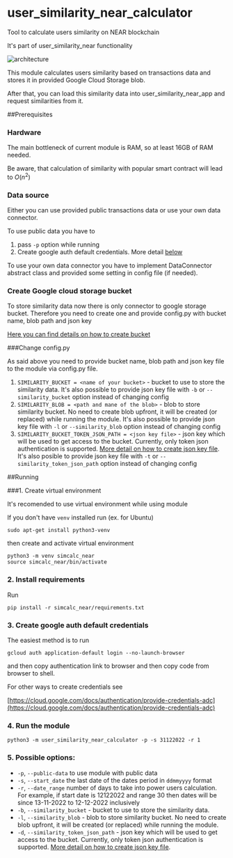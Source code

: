 # user_similarity_near_calculator
Tool to calculate users similarity on NEAR blockchain

It's part of user_similarity_near functionality

![architecture](http://dl3.joxi.net/drive/2023/02/06/0016/0232/1081576/76/0a35919c3e.jpg)

This module calculates users similarity based on transactions data and stores it in provided Google Cloud Storage blob.

After that, you can load this similarity data into user_similarity_near_app and request similarities from it.


##Prerequisites

### Hardware
The main bottleneck of current module is RAM, so at least 16GB of RAM needed.

Be aware, that calculation of similarity with popular smart contract will lead to $O(n^2)$

### Data source
Either you can use provided public transactions data or use your own data connector. 

To use public data you have to
1. pass `-p` option while running 
2. Create google auth default credentials. More detail [below](#3-create-google-auth-default-credentials)

To use your own data connector you have to implement DataConnector abstract class and provided some setting in config file (if needed). 
### Create Google cloud storage bucket
To store similarity data now there is only connector to google storage bucket. Therefore you need to create one and provide config.py with bucket name, blob path and json key

[Here you can find details on how to create bucket](https://cloud.google.com/storage/docs/discover-object-storage-console#create_a_bucket)

###Change config.py

As said above you need to provide bucket name, blob path and json key file to the module via config.py file.

1. `SIMILARITY_BUCKET = <name of your bucket>` - bucket to use to store the similarity data. It's also possible to provide json key file with `-b` or `--similarity_bucket` option instead of changing config
2. `SIMILARITY_BLOB = <path and mane of the blob>` - blob to store similarity bucket. No need to create blob upfront, it will be created (or replaced) while running the module. It's also possible to provide json key file with `-l` or `--similarity_blob` option instead of changing config
3. `SIMILARITY_BUCKET_TOKEN_JSON_PATH = <json key file>` - json key which will be used to get access to the bucket. Currently, only token json authentication is supported. [More detail on how to create json key file](https://cloud.google.com/iam/docs/creating-managing-service-account-keys). It's also posible to provide json key file with `-t` or `--similarity_token_json_path` option instead of changing config

##Running

###1. Create virtual environment

It's recomended to use virtual environment while using module

If you don't have `venv` installed run (ex. for Ubuntu)
```
sudo apt-get install python3-venv

```
then create and activate virtual environment
```
python3 -m venv simcalc_near
source simcalc_near/bin/activate
```

### 2. Install requirements
Run
```
pip install -r simcalc_near/requirements.txt
```
### 3. Create google auth default credentials 
The easiest method is to run

```gcloud auth application-default login --no-launch-browser```

and then copy authentication link to browser and then copy code from browser to shell.

For other ways to create credentials see

[https://cloud.google.com/docs/authentication/provide-credentials-adc](https://cloud.google.com/docs/authentication/provide-credentials-adc)

### 4. Run the module

```python3 -m user_similarity_near_calculator -p -s 31122022 -r 1```

### 5. Possible options:

- `-p`, `--public-data` to use module with public data
- `-s`, `--start_date` the last date of the dates period in `ddmmyyyy` format
- `-r`, `--date_range` number of days to take into power users calculation. For example, if start date is 12122022 and range 30 then dates will be since 13-11-2022 to 12-12-2022 inclusively
- `-b`, `--similarity_bucket` - bucket to use to store the similarity data.
- `-l`, `--similarity_blob` - blob to store similarity bucket. No need to create blob upfront, it will be created (or replaced) while running the module.
- `-d`, `--similarity_token_json_path` - json key which will be used to get access to the bucket. Currently, only token json authentication is supported. [More detail on how to create json key file](https://cloud.google.com/iam/docs/creating-managing-service-account-keys).